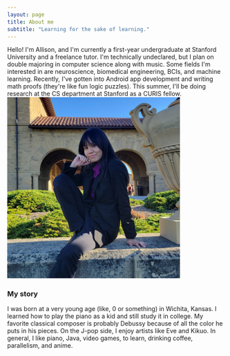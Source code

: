 ```yaml
---
layout: page
title: About me
subtitle: "Learning for the sake of learning."
---
```


Hello! I'm Allison, and I'm currently a first-year undergraduate at Stanford University and a freelance tutor. I'm technically undeclared, but I plan on double majoring in computer science along with music. Some fields I'm interested in are neuroscience, biomedical engineering, BCIs, and machine learning. 
Recently, I've gotten into Android app development and writing math proofs (they're like fun logic puzzles). This summer, I'll be doing research at the CS department at Stanford as a CURIS fellow. 
<img src="/assets/img/20220305_194431.jpg" width="400">
### My story

I was born at a very young age (like, 0 or something) in Wichita, Kansas. I learned how to play the piano as a kid and still study it in college. My favorite classical composer is probably Debussy because of all the color he puts in his pieces. On the J-pop side, I enjoy artists like Eve and Kikuo. In general, I like piano, Java, video games, to learn, drinking coffee, parallelism, and anime.
